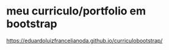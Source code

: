 # meu curriculo/portfolio em bootstrap
https://eduardoluizfrancelianoda.github.io/curriculobootstrap/

